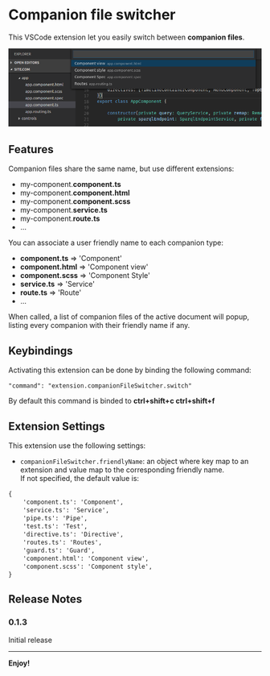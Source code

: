 # Companion file switcher

This VSCode extension let you easily switch between **companion files**.


![Commands](images/screenshoot1.png)


## Features
Companion files share the same name, but use different extensions:
- my-component.**component.ts**
- my-component.**component.html**
- my-component.**component.scss**
- my-component.**service.ts**
- my-component.**route.ts**
- ...

You can associate a user friendly name to each companion type:
- **component.ts** => 'Component' 
- **component.html** => 'Component view' 
- **component.scss** => 'Component Style'
- **service.ts** => 'Service'
- **route.ts** => 'Route'
- ...

When called, a list of companion files of the active document will popup,
listing every companion with their friendly name if any. 

## Keybindings

Activating this extension can be done by binding the following command:

```
"command": "extension.companionFileSwitcher.switch"
```

By default this command is binded to **ctrl+shift+c ctrl+shift+f**

## Extension Settings

This extension use the following settings:

* `companionFileSwitcher.friendlyName`: an object where key map to an extension 
and value map to the corresponding friendly name.  
If not specified, the default value is:
```
{
    'component.ts': 'Component',
    'service.ts': 'Service',
    'pipe.ts': 'Pipe',
    'test.ts': 'Test',
    'directive.ts': 'Directive',
    'routes.ts': 'Routes',
    'guard.ts': 'Guard',
    'component.html': 'Component view',
    'component.scss': 'Component style',
}
``` 

## Release Notes

### 0.1.3

Initial release

-----------------------------------------------------------------------------------------------------------

**Enjoy!**